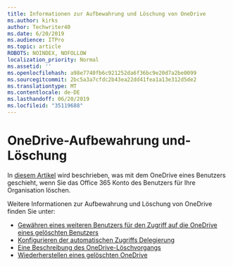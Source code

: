 ```yaml
---
title: Informationen zur Aufbewahrung und Löschung von OneDrive
ms.author: kirks
author: Techwriter40
ms.date: 6/20/2019
ms.audience: ITPro
ms.topic: article
ROBOTS: NOINDEX, NOFOLLOW
localization_priority: Normal
ms.assetid: ''
ms.openlocfilehash: a98e7740fb6c921252da6f36bc9e20d7a2be0099
ms.sourcegitcommit: 2bc5a3a7cfdc2b43ea22dd41fea1a13e312d5de2
ms.translationtype: MT
ms.contentlocale: de-DE
ms.lasthandoff: 06/20/2019
ms.locfileid: "35119688"
---
```

# <a name="onedrive-retention-and-deletion"></a>OneDrive-Aufbewahrung und-Löschung

In [diesem Artikel](https://docs.microsoft.com/onedrive/restore-deleted-onedrive) wird beschrieben, was mit dem OneDrive eines Benutzers geschieht, wenn Sie das Office 365 Konto des Benutzers für Ihre Organisation löschen.

Weitere Informationen zur Aufbewahrung und Löschung von OneDrive finden Sie unter:

- [Gewähren eines weiteren Benutzers für den Zugriff auf die OneDrive eines gelöschten Benutzers](https://docs.microsoft.com/onedrive/retention-and-deletion#give-another-user-access-to-a-deleted-users-onedrive)
- [Konfigurieren der automatischen Zugriffs Delegierung](https://docs.microsoft.com/onedrive/retention-and-deletion#configure-automatic-access-delegation)
- [Eine Beschreibung des OneDrive-Löschvorgangs](https://docs.microsoft.com/onedrive/retention-and-deletion#the-onedrive-deletion-process)
- [Wiederherstellen eines gelöschten OneDrive](https://docs.microsoft.com/onedrive/retention-and-deletion#configure-automatic-access-delegation)